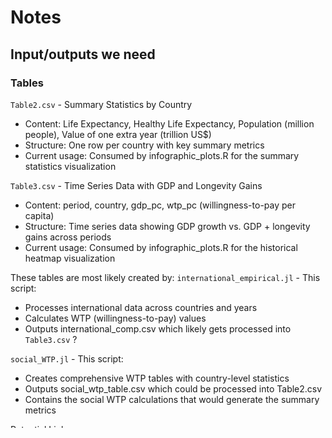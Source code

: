 # Notes

## Input/outputs we need

### Tables 

`Table2.csv` - Summary Statistics by Country
- Content: Life Expectancy, Healthy Life Expectancy, Population (million people), Value of one extra year (trillion US$)
- Structure: One row per country with key summary metrics
- Current usage: Consumed by infographic_plots.R for the summary statistics visualization

`Table3.csv` - Time Series Data with GDP and Longevity Gains
- Content: period, country, gdp_pc, wtp_pc (willingness-to-pay per capita)
- Structure: Time series data showing GDP growth vs. GDP + longevity gains across periods
- Current usage: Consumed by infographic_plots.R for the historical heatmap visualization

These tables are most likely created by:
`international_empirical.jl` - This script:
- Processes international data across countries and years
- Calculates WTP (willingness-to-pay) values
- Outputs international_comp.csv which likely gets processed into `Table3.csv` ?

`social_WTP.jl` - This script:
- Creates comprehensive WTP tables with country-level statistics
- Outputs social_wtp_table.csv which could be processed into Table2.csv
- Contains the social WTP calculations that would generate the summary metrics

Potential Link:
- international_empirical.jl → processes it into Table3.csv
- social_WTP.jl → processes it into Table2.csv


### Data

`Andrew_international.xlsx`

Excel File Structure (Sheet 1: "All Data"):
- Contains the full results dataframe with all variables
- One row per country-year combination
- Includes original variables plus calculated ones
- Current usage: consumed by infographic_plots.R - Reads the "All Data" sheet to create visualizations

Potential link:
- international_empirical.jl → international_comp.csv → GBD_data.R → Andrew_international.xlsx



